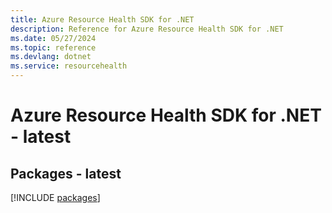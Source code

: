 ```yaml
---
title: Azure Resource Health SDK for .NET
description: Reference for Azure Resource Health SDK for .NET
ms.date: 05/27/2024
ms.topic: reference
ms.devlang: dotnet
ms.service: resourcehealth
---
```

# Azure Resource Health SDK for .NET - latest
## Packages - latest
[!INCLUDE [packages](resource-health-index.md)]